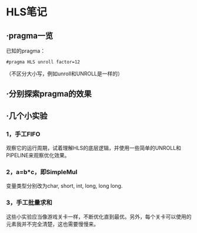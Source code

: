 # HLS笔记
## ·pragma一览
已知的pragma：<br>
```
#pragma HLS unroll factor=12
```
（不区分大小写，例如unroll和UNROLL是一样的）
## ·分别探索pragma的效果
## ·几个小实验
### 1，手工FIFO
观察它的运行周期，试着理解HLS的底层逻辑，并使用一些简单的UNROLL和PIPELINE来观察优化效果。
### 2，a=b*c，即SimpleMul
变量类型分别改为char, short, int, long, long long.
### 3，手工批量求和
这些小实验应当像游戏关卡一样，不断优化直到最优。另外，每个关卡可以使用的元素我并不完全清楚，这也需要慢慢来。